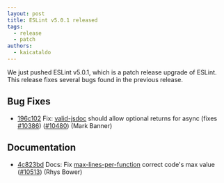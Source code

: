 ```yaml
---
layout: post
title: ESLint v5.0.1 released
tags:
  - release
  - patch
authors:
  - kaicataldo
---
```


We just pushed ESLint v5.0.1, which is a patch release upgrade of ESLint. This release fixes several bugs found in the previous release.










## Bug Fixes


* [196c102](https://github.com/eslint/eslint/commit/196c102) Fix: [valid-jsdoc](/docs/rules/valid-jsdoc) should allow optional returns for async (fixes [#10386](https://github.com/eslint/eslint/issues/10386)) ([#10480](https://github.com/eslint/eslint/issues/10480)) (Mark Banner)




## Documentation


* [4c823bd](https://github.com/eslint/eslint/commit/4c823bd) Docs: Fix [max-lines-per-function](/docs/rules/max-lines-per-function) correct code's max value ([#10513](https://github.com/eslint/eslint/issues/10513)) (Rhys Bower)
